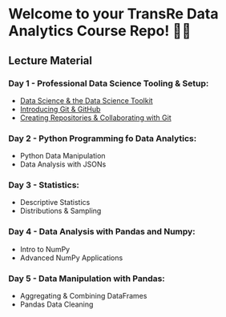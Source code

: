 # Welcome to your TransRe Data Analytics Course Repo! 👋🤩

## Lecture Material

### Day 1 - Professional Data Science Tooling & Setup:

* [Data Science & the Data Science Toolkit](https://docs.google.com/presentation/d/1DG8CLTP3HZlAYLP7hgnFsqfIF1-GnIoNhyBhw8rMcjw/edit?usp=sharing)
* [Introducing Git & GitHub](https://docs.google.com/presentation/d/1DT4ilDdnPDlEJVqwY-7p-3IstqiRWi00cY2nqUC9tHs/edit?usp=sharing)
* [Creating Repositories & Collaborating with Git](https://docs.google.com/presentation/d/1jnuizB5pTGOrBzihr7m6IzXBemwZRx55GWP7fQaUvuw/edit?usp=sharing)

### Day 2 - Python Programming fo Data Analytics:

* Python Data Manipulation
* Data Analysis with JSONs

### Day 3 - Statistics:

* Descriptive Statistics
* Distributions & Sampling

### Day 4 - Data Analysis with Pandas and Numpy:

* Intro to NumPy
* Advanced NumPy Applications

### Day 5 - Data Manipulation with Pandas:

* Aggregating & Combining DataFrames
* Pandas Data Cleaning

